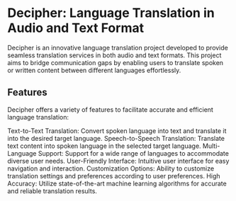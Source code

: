 # Decipher: Language Translation in Audio and Text Format
Decipher is an innovative language translation project developed to provide seamless translation services in both audio and text formats. This project aims to bridge communication gaps by enabling users to translate spoken or written content between different languages effortlessly.

## Features

Decipher offers a variety of features to facilitate accurate and efficient language translation:

Text-to-Text Translation: Convert spoken language into text and translate it into the desired target language.
Speech-to-Speech Translation: Translate text content into spoken language in the selected target language.
Multi-Language Support: Support for a wide range of languages to accommodate diverse user needs.
User-Friendly Interface: Intuitive user interface for easy navigation and interaction.
Customization Options: Ability to customize translation settings and preferences according to user preferences.
High Accuracy: Utilize state-of-the-art machine learning algorithms for accurate and reliable translation results.
